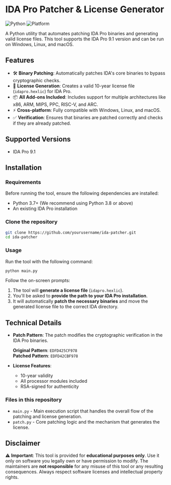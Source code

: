 # IDA Pro Patcher & License Generator

![Python](https://img.shields.io/badge/python-3.7+-blue.svg)
![Platform](https://img.shields.io/badge/platform-windows%20%7C%20linux%20%7C%20macos-lightgrey.svg)

A Python utility that automates patching IDA Pro binaries and generating valid license files. This tool supports the IDA Pro 9.1 version and can be run on Windows, Linux, and macOS.

## Features

- 🛠️ **Binary Patching**: Automatically patches IDA's core binaries to bypass cryptographic checks.
- 🔑 **License Generation**: Creates a valid 10-year license file (`idapro.hexlic`) for IDA Pro.
- 📦 **All Add-ons Included**: Includes support for multiple architectures like x86, ARM, MIPS, PPC, RISC-V, and ARC.
- ⚡ **Cross-platform**: Fully compatible with Windows, Linux, and macOS.
- ✅ **Verification**: Ensures that binaries are patched correctly and checks if they are already patched.

## Supported Versions

- IDA Pro 9.1

## Installation

### Requirements

Before running the tool, ensure the following dependencies are installed:

- Python 3.7+ (We recommend using Python 3.8 or above)
- An existing IDA Pro installation

### Clone the repository

```bash
git clone https://github.com/yourusername/ida-patcher.git
cd ida-patcher
```

### Usage

Run the tool with the following command:

```bash
python main.py
```

Follow the on-screen prompts:

1. The tool will **generate a license file** (`idapro.hexlic`).
2. You'll be asked to **provide the path to your IDA Pro installation**.
3. It will automatically **patch the necessary binaries** and move the generated license file to the correct IDA directory.

## Technical Details

- **Patch Pattern**: The patch modifies the cryptographic verification in the IDA Pro binaries.
  
  **Original Pattern**: `EDFD425CF978`  
  **Patched Pattern**: `EDFD42CBF978`

- **License Features**:
  - 10-year validity
  - All processor modules included
  - RSA-signed for authenticity

### Files in this repository

- `main.py` - Main execution script that handles the overall flow of the patching and license generation.
- `patch.py` - Core patching logic and the mechanism that generates the license.

## Disclaimer

⚠️ **Important**: This tool is provided for **educational purposes only**. Use it only on software you legally own or have permission to modify. The maintainers are **not responsible** for any misuse of this tool or any resulting consequences. Always respect software licenses and intellectual property rights.
